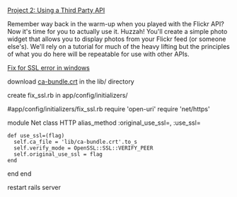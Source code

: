 [Project 2: Using a Third Party API](http://www.theodinproject.com/ruby-on-rails/apis?ref=lnav)

Remember way back in the warm-up when you played with the Flickr API? Now it's time for you to actually use it. Huzzah! You'll create a simple photo widget that allows you to display photos from your Flickr feed (or someone else's). We'll rely on a tutorial for much of the heavy lifting but the principles of what you do here will be repeatable for use with other APIs.


[Fix for SSL error in windows](http://longhoang.ca/blog/resolve-the-opensslsslsslerror-omniauth-error-on-debianubuntu/)

download [ca-bundle.crt](http://curl.haxx.se/ca/ca-bundle.crt) in the lib/ directory

create fix_ssl.rb in app/config/initializers/

#app/config/initializers/fix_ssl.rb
require 'open-uri'
require 'net/https'

module Net
  class HTTP
    alias_method :original_use_ssl=, :use_ssl=
    
    def use_ssl=(flag)
      self.ca_file = 'lib/ca-bundle.crt'.to_s
      self.verify_mode = OpenSSL::SSL::VERIFY_PEER
      self.original_use_ssl = flag
    end
  end
end

restart rails server
